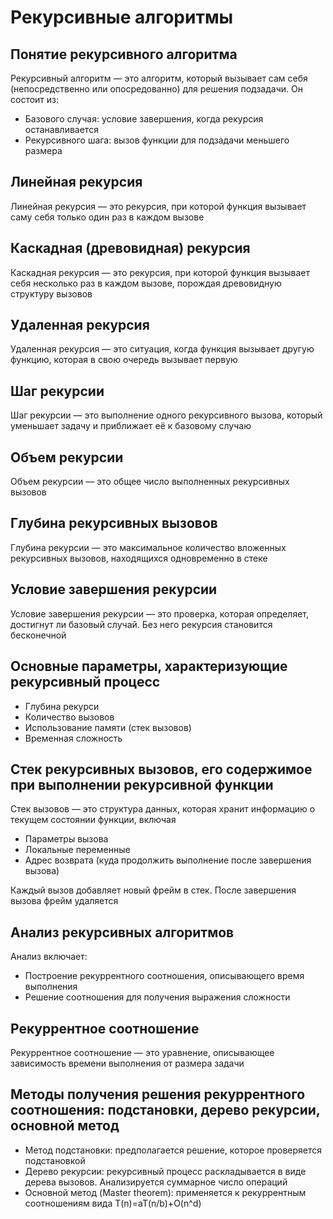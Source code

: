 # Рекурсивные алгоритмы

## Понятие рекурсивного алгоритма

Рекурсивный алгоритм — это алгоритм, который вызывает сам себя (непосредственно или опосредованно) для решения подзадачи. Он состоит из:
* Базового случая: условие завершения, когда рекурсия останавливается
* Рекурсивного шага: вызов функции для подзадачи меньшего размера

## Линейная рекурсия

Линейная рекурсия — это рекурсия, при которой функция вызывает саму себя только один раз в каждом вызове

## Каскадная (древовидная) рекурсия

Каскадная рекурсия — это рекурсия, при которой функция вызывает себя несколько раз в каждом вызове, порождая древовидную структуру вызовов

## Удаленная рекурсия

Удаленная рекурсия — это ситуация, когда функция вызывает другую функцию, которая в свою очередь вызывает первую

## Шаг рекурсии

Шаг рекурсии — это выполнение одного рекурсивного вызова, который уменьшает задачу и приближает её к базовому случаю

## Объем рекурсии

Объем рекурсии — это общее число выполненных рекурсивных вызовов

## Глубина рекурсивных вызовов

Глубина рекурсии — это максимальное количество вложенных рекурсивных вызовов, находящихся одновременно в стеке

## Условие завершения рекурсии

Условие завершения рекурсии — это проверка, которая определяет, достигнут ли базовый случай. Без него рекурсия становится бесконечной

## Основные параметры, характеризующие рекурсивный процесс

* Глубина рекурси
* Количество вызовов
* Использование памяти (стек вызовов)
* Временная сложность

## Стек рекурсивных вызовов, его содержимое при выполнении рекурсивной функции

Стек вызовов — это структура данных, которая хранит информацию о текущем состоянии функции, включая
* Параметры вызова
* Локальные переменные
* Адрес возврата (куда продолжить выполнение после завершения вызова)

Каждый вызов добавляет новый фрейм в стек. После завершения вызова фрейм удаляется

## Анализ рекурсивных алгоритмов

Анализ включает:
* Построение рекуррентного соотношения, описывающего время выполнения
* Решение соотношения для получения выражения сложности

## Рекуррентное соотношение

Рекуррентное соотношение — это уравнение, описывающее зависимость времени выполнения от размера задачи

## Методы получения решения рекуррентного соотношения: подстановки, дерево рекурсии, основной метод

* Метод подстановки: предполагается решение, которое проверяется подстановкой
* Дерево рекурсии: рекурсивный процесс раскладывается в виде дерева вызовов. Анализируется суммарное число операций
* Основной метод (Master theorem): применяется к рекуррентным соотношениям вида T(n)=aT(n/b)+O(n^d)